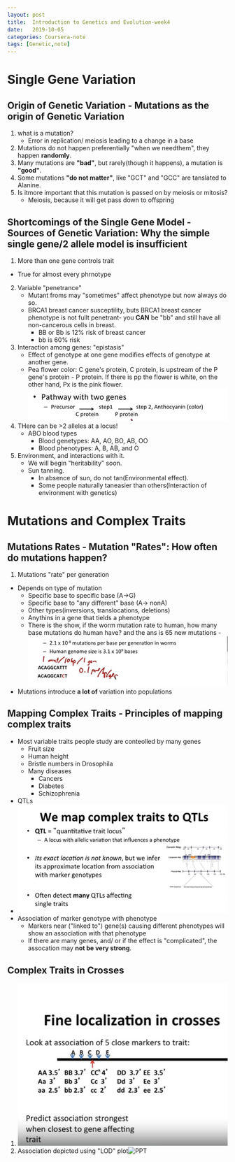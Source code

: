 ```yaml
---
layout: post
title:  Introduction to Genetics and Evolution-week4
date:   2019-10-05
categories: Coursera-note
tags: [Genetic,note]
---
```

# Single Gene Variation
## Origin of Genetic Variation - Mutations as the origin of Genetic Variation
1. what is a mutation?
    - Error in replication/ meiosis leading to a change in a base
2. Mutations do not happen preferentially "when we needthem", they happen **randomly**.    
3. Many mutations are **"bad"**, but rarely(though it happens), a mutation is **"good"**.
4. Some mutations **"do not matter"**, like "GCT" and "GCC" are tanslated to Alanine.
5. Is itmore important that this mutation is passed on by meiosis or mitosis?
    - Meiosis, because it will get pass down to offspring
    
## Shortcomings of the Single Gene Model - Sources of Genetic Variation: Why the simple single gene/2 allele model is insufficient
1. More than one gene controls trait
 - True for almost every phrnotype
2. Variable "penetrance"
    - Mutant froms may "sometimes" affect phenotype but now always do so.
    - BRCA1 breast cancer susceptility, buts BRCA1 breast cancer phenotype is not fullt penetrant- you **CAN** be "bb" and still have all non-cancerous cells in breast.
        - BB or Bb is 12% risk of breast cancer
        - bb is 60% risk
3. Interaction among genes: "epistasis"
    - Effect of genotype at one gene modifies effects of genotype at another gene.
    - Pea flower color: C gene's protein, C protein, is upstream of the P gene's protein - P protein. If there is pp the flower is white, on the other hand, Px is the pink flower. ![There is the pathway](https://raw.githubusercontent.com/LeonaCai/LeonaCai.github.io/master/img/Introduction%20to%20Genetics%20and%20Evolution-week4-1.jpg)
4.  THere can be >2 alleles at a locus!
    - ABO blood types
        - Blood genetypes: AA, AO, BO, AB, OO
        - Blood phenotypes: A, B, AB, and O
5. Environment, and interactions with it.
    - We will begin "heritability" soon.
    - Sun tanning.
        - In absence of sun, do not tan(Environmental effect).
        - Some people naturally taneasier than others(Interaction of environment with genetics)

# Mutations and Complex Traits
## Mutations Rates - Mutation "Rates": How often do mutations happen?
1. Mutations "rate" per generation
- Depends on type of mutation
    - Specific base to specific base (A->G)
    - Specific base to "any different" base (A-> nonA)
    - Other types(inversions, translocations, deletions)
    - Anythins in a gene that tields a phenotype
    - There is the show, if the worm mutation rate to human, how many base mutations do human have? and the ans is 65 new mutations
    -![There is the show, if the worm mutation rate to human, how many base mutations do human have? and the ans is 65 new mutations](https://raw.githubusercontent.com/LeonaCai/LeonaCai.github.io/master/img/Introduction%20to%20Genetics%20and%20Evolution-week4-2.jpg)
- Mutations introduce **a lot of** variation into populations

## Mapping Complex Traits - Principles of mapping complex traits
- Most variable traits people study are conteolled by many genes
    - Fruit size
    - Human height
    - Bristle numbers in Drosophila
    - Many diseases
        - Cancers
        - Diabetes
        - Schizophrenia
- QTLs
- ![QTLs](https://raw.githubusercontent.com/LeonaCai/LeonaCai.github.io/master/img/Introduction%20to%20Genetics%20and%20Evolution-week4-3.jpg)
- Association of marker genotype with phenotype
    - Markers near ("linked to") gene(s) causing different phenotypes will show an association with that phenotype
    - If there are many genes, and/ or if the effect is "complicated", the assocation may **not be very strong**.

## Complex Traits in Crosses
1. ![Fine localization in crosses](https://raw.githubusercontent.com/LeonaCai/LeonaCai.github.io/master/img/Introduction%20to%20Genetics%20and%20Evolution-week4-4.jpg)
2. Association depicted using "LOD" plot![PPT]()

